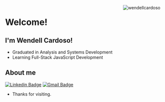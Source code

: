 <img align="right" src="https://github-readme-stats.vercel.app/api?username=wendellcardoso&show_icons=true&bg_color=181818&title_color=FAFAFA&text_color=f5f5f5&icon_color=388afc" alt="wendellcardoso"/> 
 
# Welcome!
 
## I'm Wendell Cardoso!
 
- Graduated in Analysis and Systems Development
- Learning Full-Stack JavaScript Development
 
 
## About me 
[![Linkedin Badge](https://img.shields.io/badge/-LinkedIn-blue?style=flat-square&logo=Linkedin&logoColor=white&link=https://www.linkedin.com/in/wendellcardoso/)](https://www.linkedin.com/in/wendellcardoso/)
[![Gmail Badge](https://img.shields.io/badge/-Gmail-c14438?style=flat-square&logo=Gmail&logoColor=white&link=mailto:cardosowendell@gmail.com)](mailto:cardosowendell@gmail.com)
 
- Thanks for visiting.
